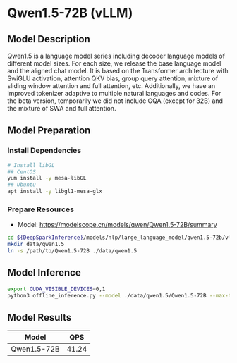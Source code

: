 # Qwen1.5-72B (vLLM)

## Model Description

Qwen1.5 is a language model series including decoder language models of different model sizes. For each size, we release
the base language model and the aligned chat model. It is based on the Transformer architecture with SwiGLU activation,
attention QKV bias, group query attention, mixture of sliding window attention and full attention, etc. Additionally, we
have an improved tokenizer adaptive to multiple natural languages and codes. For the beta version, temporarily we did
not include GQA (except for 32B) and the mixture of SWA and full attention.

## Model Preparation

### Install Dependencies

```bash
# Install libGL
## CentOS
yum install -y mesa-libGL
## Ubuntu
apt install -y libgl1-mesa-glx
```

### Prepare Resources

- Model: <https://modelscope.cn/models/qwen/Qwen1.5-72B/summary>

```bash
cd ${DeepSparkInference}/models/nlp/large_language_model/qwen1.5-72b/vllm
mkdir data/qwen1.5
ln -s /path/to/Qwen1.5-72B ./data/qwen1.5
```

## Model Inference

```bash
export CUDA_VISIBLE_DEVICES=0,1
python3 offline_inference.py --model ./data/qwen1.5/Qwen1.5-72B --max-tokens 256 -tp 8 --temperature 0.0 --max-model-len 3096
```

## Model Results

| Model       | QPS   |
|-------------|-------|
| Qwen1.5-72B | 41.24 |
